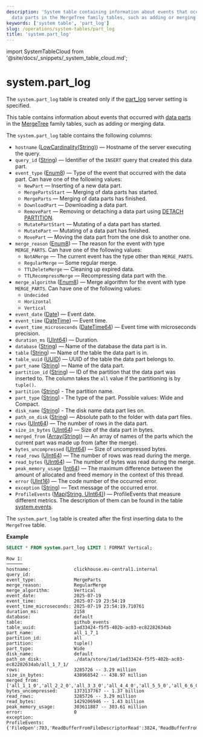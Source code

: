```yaml
---
description: 'System table containing information about events that occurred with
  data parts in the MergeTree family tables, such as adding or merging of data.'
keywords: ['system table', 'part_log']
slug: /operations/system-tables/part_log
title: 'system.part_log'
---
```


import SystemTableCloud from '@site/docs/_snippets/_system_table_cloud.md';

# system.part_log

<SystemTableCloud/>

The `system.part_log` table is created only if the [part_log](/operations/server-configuration-parameters/settings#part_log) server setting is specified.

This table contains information about events that occurred with [data parts](../../engines/table-engines/mergetree-family/custom-partitioning-key.md) in the [MergeTree](../../engines/table-engines/mergetree-family/mergetree.md) family tables, such as adding or merging data.

The `system.part_log` table contains the following columns:

- `hostname` ([LowCardinality(String)](../../sql-reference/data-types/string.md)) — Hostname of the server executing the query.
- `query_id` ([String](../../sql-reference/data-types/string.md)) — Identifier of the `INSERT` query that created this data part.
- `event_type` ([Enum8](../../sql-reference/data-types/enum.md)) — Type of the event that occurred with the data part. Can have one of the following values:
    - `NewPart` — Inserting of a new data part.
    - `MergePartsStart` — Merging of data parts has started.
    - `MergeParts` — Merging of data parts has finished.
    - `DownloadPart` — Downloading a data part.
    - `RemovePart` — Removing or detaching a data part using [DETACH PARTITION](/sql-reference/statements/alter/partition#detach-partitionpart).
    - `MutatePartStart` — Mutating of a data part has started.
    - `MutatePart` — Mutating of a data part has finished.
    - `MovePart` — Moving the data part from the one disk to another one.
- `merge_reason` ([Enum8](../../sql-reference/data-types/enum.md)) — The reason for the event with type `MERGE_PARTS`. Can have one of the following values:
    - `NotAMerge` — The current event has the type other than `MERGE_PARTS`.
    - `RegularMerge` — Some regular merge.
    - `TTLDeleteMerge` — Cleaning up expired data.
    - `TTLRecompressMerge` — Recompressing data part with the.
- `merge_algorithm` ([Enum8](../../sql-reference/data-types/enum.md)) — Merge algorithm for the event with type `MERGE_PARTS`. Can have one of the following values:
    - `Undecided`
    - `Horizontal`
    - `Vertical`
- `event_date` ([Date](../../sql-reference/data-types/date.md)) — Event date.
- `event_time` ([DateTime](../../sql-reference/data-types/datetime.md)) — Event time.
- `event_time_microseconds` ([DateTime64](../../sql-reference/data-types/datetime64.md)) — Event time with microseconds precision.
- `duration_ms` ([UInt64](../../sql-reference/data-types/int-uint.md)) — Duration.
- `database` ([String](../../sql-reference/data-types/string.md)) — Name of the database the data part is in.
- `table` ([String](../../sql-reference/data-types/string.md)) — Name of the table the data part is in.
- `table_uuid` ([UUID](../../sql-reference/data-types/uuid.md)) — UUID of the table the data part belongs to.
- `part_name` ([String](../../sql-reference/data-types/string.md)) — Name of the data part.
- `partition_id` ([String](../../sql-reference/data-types/string.md)) — ID of the partition that the data part was inserted to. The column takes the `all` value if the partitioning is by `tuple()`.
- `partition` ([String](../../sql-reference/data-types/string.md)) - The partition name.
- `part_type` ([String](../../sql-reference/data-types/string.md)) - The type of the part. Possible values: Wide and Compact.
- `disk_name` ([String](../../sql-reference/data-types/string.md)) - The disk name data part lies on.
- `path_on_disk` ([String](../../sql-reference/data-types/string.md)) — Absolute path to the folder with data part files.
- `rows` ([UInt64](../../sql-reference/data-types/int-uint.md)) — The number of rows in the data part.
- `size_in_bytes` ([UInt64](../../sql-reference/data-types/int-uint.md)) — Size of the data part in bytes.
- `merged_from` ([Array(String)](../../sql-reference/data-types/array.md)) — An array of names of the parts which the current part was made up from (after the merge).
- `bytes_uncompressed` ([UInt64](../../sql-reference/data-types/int-uint.md)) — Size of uncompressed bytes.
- `read_rows` ([UInt64](../../sql-reference/data-types/int-uint.md)) — The number of rows was read during the merge.
- `read_bytes` ([UInt64](../../sql-reference/data-types/int-uint.md)) — The number of bytes was read during the merge.
- `peak_memory_usage` ([Int64](../../sql-reference/data-types/int-uint.md)) — The maximum difference between the amount of allocated and freed memory in the context of this thread.
- `error` ([UInt16](../../sql-reference/data-types/int-uint.md)) — The code number of the occurred error.
- `exception` ([String](../../sql-reference/data-types/string.md)) — Text message of the occurred error.
- `ProfileEvents` ([Map(String, UInt64)](../../sql-reference/data-types/map.md)) — ProfileEvents that measure different metrics. The description of them can be found in the table [system.events](/operations/system-tables/events).

The `system.part_log` table is created after the first inserting data to the `MergeTree` table.

**Example**

```sql
SELECT * FROM system.part_log LIMIT 1 FORMAT Vertical;
```

```text
Row 1:
──────
hostname:                clickhouse.eu-central1.internal
query_id:
event_type:              MergeParts
merge_reason:            RegularMerge
merge_algorithm:         Vertical
event_date:              2025-07-19
event_time:              2025-07-19 23:54:19
event_time_microseconds: 2025-07-19 23:54:19.710761
duration_ms:             2158
database:                default
table:                   github_events
table_uuid:              1ad33424-f5f5-402b-ac03-ec82282634ab
part_name:               all_1_7_1
partition_id:            all
partition:               tuple()
part_type:               Wide
disk_name:               default
path_on_disk:            ./data/store/1ad/1ad33424-f5f5-402b-ac03-ec82282634ab/all_1_7_1/
rows:                    3285726 -- 3.29 million
size_in_bytes:           438968542 -- 438.97 million
merged_from:             ['all_1_1_0','all_2_2_0','all_3_3_0','all_4_4_0','all_5_5_0','all_6_6_0','all_7_7_0']
bytes_uncompressed:      1373137767 -- 1.37 billion
read_rows:               3285726 -- 3.29 million
read_bytes:              1429206946 -- 1.43 billion
peak_memory_usage:       303611887 -- 303.61 million
error:                   0
exception:
ProfileEvents:           {'FileOpen':703,'ReadBufferFromFileDescriptorRead':3824,'ReadBufferFromFileDescriptorReadBytes':439601681,'WriteBufferFromFileDescriptorWrite':592,'WriteBufferFromFileDescriptorWriteBytes':438988500,'ReadCompressedBytes':439601681,'CompressedReadBufferBlocks':6314,'CompressedReadBufferBytes':1539835748,'OpenedFileCacheHits':50,'OpenedFileCacheMisses':484,'OpenedFileCacheMicroseconds':222,'IOBufferAllocs':1914,'IOBufferAllocBytes':319810140,'ArenaAllocChunks':8,'ArenaAllocBytes':131072,'MarkCacheMisses':7,'CreatedReadBufferOrdinary':534,'DiskReadElapsedMicroseconds':139058,'DiskWriteElapsedMicroseconds':51639,'AnalyzePatchRangesMicroseconds':28,'ExternalProcessingFilesTotal':1,'RowsReadByMainReader':170857759,'WaitMarksLoadMicroseconds':988,'LoadedMarksFiles':7,'LoadedMarksCount':14,'LoadedMarksMemoryBytes':728,'Merge':2,'MergeSourceParts':14,'MergedRows':3285733,'MergedColumns':4,'GatheredColumns':51,'MergedUncompressedBytes':1429207058,'MergeTotalMilliseconds':2158,'MergeExecuteMilliseconds':2155,'MergeHorizontalStageTotalMilliseconds':145,'MergeHorizontalStageExecuteMilliseconds':145,'MergeVerticalStageTotalMilliseconds':2008,'MergeVerticalStageExecuteMilliseconds':2006,'MergeProjectionStageTotalMilliseconds':5,'MergeProjectionStageExecuteMilliseconds':4,'MergingSortedMilliseconds':7,'GatheringColumnMilliseconds':56,'ContextLock':2091,'PartsLockHoldMicroseconds':77,'PartsLockWaitMicroseconds':1,'RealTimeMicroseconds':2157475,'CannotWriteToWriteBufferDiscard':36,'LogTrace':6,'LogDebug':59,'LoggerElapsedNanoseconds':514040,'ConcurrencyControlSlotsGranted':53,'ConcurrencyControlSlotsAcquired':53}
```
